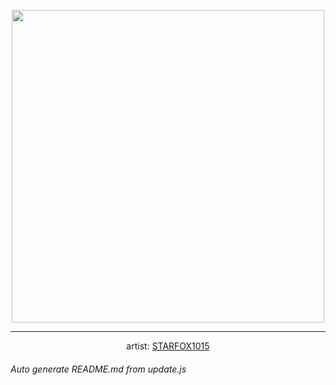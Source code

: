 
<p align="center">
  <img width="500" src="https://nekos.best/api/v2/neko/0392.png">
  <hr/>
  <center>
    artist: <a href="https://www.pixiv.net/en/artworks/87911063">STARFOX1015</a>
  </center>
</p>


###### Auto generate README.md from update.js


